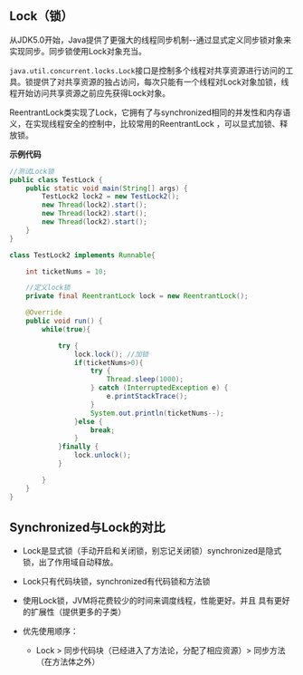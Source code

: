 ## Lock（锁）

从JDK5.0开始，Java提供了更强大的线程同步机制--通过显式定义同步锁对象来实现同步。同步锁使用Lock对象充当。

`java.util.concurrent.locks.Lock`接口是控制多个线程对共享资源进行访问的工具。锁提供了对共享资源的独占访问，每次只能有一个线程对Lock对象加锁，线程开始访问共享资源之前应先获得Lock对象。

ReentrantLock类实现了Lock，它拥有了与synchronized相同的并发性和内存语义，在实现线程安全的控制中，比较常用的ReentrantLock ，可以显式加锁、释放锁。

**示例代码**

```java
//测试Lock锁
public class TestLock {
    public static void main(String[] args) {
        TestLock2 lock2 = new TestLock2();
        new Thread(lock2).start();
        new Thread(lock2).start();
        new Thread(lock2).start();
    }
}

class TestLock2 implements Runnable{

    int ticketNums = 10;

    //定义lock锁
    private final ReentrantLock lock = new ReentrantLock();

    @Override
    public void run() {
        while(true){

            try {
                lock.lock(); //加锁
                if(ticketNums>0){
                    try {
                        Thread.sleep(1000);
                    } catch (InterruptedException e) {
                        e.printStackTrace();
                    }
                    System.out.println(ticketNums--);
                }else {
                    break;
                }
            }finally {
                lock.unlock();
            }

        }
    }
}
```



## Synchronized与Lock的对比

- Lock是显式锁（手动开启和关闭锁，别忘记关闭锁）synchronized是隐式锁，出了作用域自动释放。

- Lock只有代码块锁，synchronized有代码锁和方法锁
- 使用Lock锁，JVM将花费较少的时间来调度线程，性能更好。并且 具有更好的扩展性（提供更多的子类）
- 优先使用顺序：
  - Lock > 同步代码块（已经进入了方法论，分配了相应资源）> 同步方法（在方法体之外）